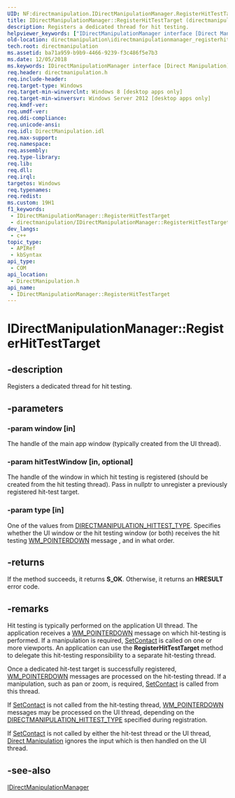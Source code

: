 ```yaml
---
UID: NF:directmanipulation.IDirectManipulationManager.RegisterHitTestTarget
title: IDirectManipulationManager::RegisterHitTestTarget (directmanipulation.h)
description: Registers a dedicated thread for hit testing.
helpviewer_keywords: ["IDirectManipulationManager interface [Direct Manipulation]","RegisterHitTestTarget method","IDirectManipulationManager.RegisterHitTestTarget","IDirectManipulationManager::RegisterHitTestTarget","RegisterHitTestTarget","RegisterHitTestTarget method [Direct Manipulation]","RegisterHitTestTarget method [Direct Manipulation]","IDirectManipulationManager interface","directmanipulation.idirectmanipulationmanager_registerhittesttarget","directmanipulation/IDirectManipulationManager::RegisterHitTestTarget"]
old-location: directmanipulation\idirectmanipulationmanager_registerhittesttarget.htm
tech.root: directmanipulation
ms.assetid: ba71a959-b9b9-4466-9239-f3c486f5e7b3
ms.date: 12/05/2018
ms.keywords: IDirectManipulationManager interface [Direct Manipulation],RegisterHitTestTarget method, IDirectManipulationManager.RegisterHitTestTarget, IDirectManipulationManager::RegisterHitTestTarget, RegisterHitTestTarget, RegisterHitTestTarget method [Direct Manipulation], RegisterHitTestTarget method [Direct Manipulation],IDirectManipulationManager interface, directmanipulation.idirectmanipulationmanager_registerhittesttarget, directmanipulation/IDirectManipulationManager::RegisterHitTestTarget
req.header: directmanipulation.h
req.include-header: 
req.target-type: Windows
req.target-min-winverclnt: Windows 8 [desktop apps only]
req.target-min-winversvr: Windows Server 2012 [desktop apps only]
req.kmdf-ver: 
req.umdf-ver: 
req.ddi-compliance: 
req.unicode-ansi: 
req.idl: DirectManipulation.idl
req.max-support: 
req.namespace: 
req.assembly: 
req.type-library: 
req.lib: 
req.dll: 
req.irql: 
targetos: Windows
req.typenames: 
req.redist: 
ms.custom: 19H1
f1_keywords:
 - IDirectManipulationManager::RegisterHitTestTarget
 - directmanipulation/IDirectManipulationManager::RegisterHitTestTarget
dev_langs:
 - c++
topic_type:
 - APIRef
 - kbSyntax
api_type:
 - COM
api_location:
 - DirectManipulation.h
api_name:
 - IDirectManipulationManager::RegisterHitTestTarget
---
```


# IDirectManipulationManager::RegisterHitTestTarget


## -description

Registers a dedicated thread for hit testing.

## -parameters

### -param window [in]

The handle of the main app window (typically created from the UI thread).

### -param hitTestWindow [in, optional]

The handle of the window in which hit testing is registered (should be created from the hit testing thread). Pass in nullptr to unregister a previously registered hit-test target.

### -param type [in]

One of the values from <a href="/previous-versions/windows/desktop/api/directmanipulation/ne-directmanipulation-directmanipulation_hittest_type">DIRECTMANIPULATION_HITTEST_TYPE</a>. Specifies whether the UI window or the hit testing window (or both) receives the hit testing <a href="/previous-versions/windows/desktop/inputmsg/wm-pointerdown">WM_POINTERDOWN</a> message , and in what order.

## -returns

If the method succeeds, it returns <b>S_OK</b>. Otherwise, it returns an <b>HRESULT</b> error code.

## -remarks

Hit testing is typically performed on the application UI thread. The application receives a <a href="/previous-versions/windows/desktop/inputmsg/wm-pointerdown">WM_POINTERDOWN</a> message on which hit-testing is performed. If a manipulation is required, <a href="/previous-versions/windows/desktop/api/directmanipulation/nf-directmanipulation-idirectmanipulationviewport-setcontact">SetContact</a> is called on one or more viewports. An application can use the <b>RegisterHitTestTarget</b> method to delegate this hit-testing responsibility to a separate hit-testing thread.


Once a dedicated hit-test target is successfully registered, <a href="/previous-versions/windows/desktop/inputmsg/wm-pointerdown">WM_POINTERDOWN</a> messages are processed on the hit-testing thread. If a manipulation, such as pan or zoom, is required, <a href="/previous-versions/windows/desktop/api/directmanipulation/nf-directmanipulation-idirectmanipulationviewport-setcontact">SetContact</a> is called from this thread.


If <a href="/previous-versions/windows/desktop/api/directmanipulation/nf-directmanipulation-idirectmanipulationviewport-setcontact">SetContact</a> is not called from the hit-testing thread, <a href="/previous-versions/windows/desktop/inputmsg/wm-pointerdown">WM_POINTERDOWN</a> messages may be processed on the UI thread, depending on the <a href="/previous-versions/windows/desktop/api/directmanipulation/ne-directmanipulation-directmanipulation_hittest_type">DIRECTMANIPULATION_HITTEST_TYPE</a> specified during registration.


If <a href="/previous-versions/windows/desktop/api/directmanipulation/nf-directmanipulation-idirectmanipulationviewport-setcontact">SetContact</a> is not called by either the hit-test thread or the UI thread, <a href="/previous-versions/windows/desktop/directmanipulation/direct-manipulation-portal">Direct Manipulation</a> ignores the input which is then handled on the UI thread.

## -see-also

<a href="/previous-versions/windows/desktop/api/directmanipulation/nn-directmanipulation-idirectmanipulationmanager">IDirectManipulationManager</a>

